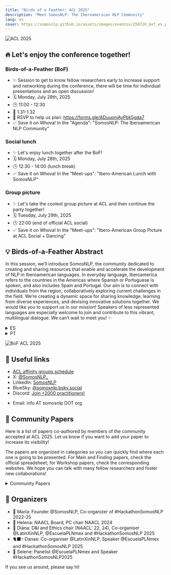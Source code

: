 ```yaml
---
title: "Birds of a Feather: ACL 2025"
description: "Meet SomosNLP: The Iberoamerican NLP Community"
lang: es
cover: https://somosnlp.github.io/assets/images/eventos/250728_bof_es.png
---
```


![ACL 2025](https://somosnlp.github.io/assets/images/eventos/250727_acl_banner.png)

## 🔥 Let's enjoy the conference together!

### Birds-of-a-Feather (BoF)
- ✨ Session to get to know fellow researchers early to increase support and networking during the conference, there will be time for individual presentations and an open discussion!
- 🗓️ Monday, July 28th, 2025
- 🕒️ 11:00 - 12:30
- 📍️ 1.31-1.32
- 🙌 RSVP to help us plan: https://forms.gle/ADuupnjAyPbk5gda7
- ✅ Save it on Whova! In the "Agenda": "SomosNLP: The Iberoamerican NLP Community"
<!-- - 🗓️ Add it to your Calendar! Google, Microsoft, Apple TODO -->

### Social lunch
- ✨ Let's enjoy lunch together after the BoF!
- 🗓️ Monday, July 28th, 2025
- 🕒️ 12:30 - 14:00 (lunch break)
- ✅ Save it on Whova! In the "Meet-ups": "Ibero-American Lunch with SomosNLP"

### Group picture
- ✨ Let's take the coolest group picture at ACL and then continue the party together!
- 🗓️ Tuesday, July 29th, 2025
- 🕒️ 22:00 (end of official ACL social)
- ✅ Save it on Whova! In the "Meet-ups": "Ibero-American Group Picture at ACL Social + Dancing"

## 💡 Birds-of-a-Feather Abstract

In this session, we’ll introduce SomosNLP, the community dedicated to creating and sharing resources that enable and accelerate the development of NLP in Iberoamerican languages. In everyday language, Iberoamerica refers to the countries in the Americas where Spanish or Portuguese is spoken, and also includes Spain and Portugal. Our aim is to connect with individuals from the region, collaboratively exploring current challenges in the field. We’re creating a dynamic space for sharing knowledge, learning from diverse experiences, and devising innovative solutions together. We would like you to support us in our mission! Speakers of less represented languages are especially welcome to join and contribute to this vibrant, multilingual dialogue. We can’t wait to meet you! ✨


<details>
<summary>ES</summary>

En esta sesión presentaremos SomosNLP, la comunidad dedicada a crear y compartir recursos que impulsan y aceleran el desarrollo del PLN en lenguas de Iberoamérica. Iberoamérica se refiere a los países de América donde se habla español o portugués, e incluye también a España y Portugal. Nuestro objetivo es conectar con personas de la comunidad para explorar de forma colaborativa los retos actuales del campo. Nuestro objetivo es crear un espacio dinámico para compartir conocimientos, aprender de experiencias diversas y diseñar soluciones innovadoras en conjunto. ¡Queremos que nos acompañes en esta misión! Las personas que hablan lenguas menos representadas son especialmente bienvenidas a sumarse y contribuir a este diálogo multilingüe y emocionante. ¡Estamos deseando conocerte! ✨

</details>

<details>
<summary>PT</summary>

Nesta sessão, vamos apresentar a SomosNLP, a comunidade dedicada a criar e compartilhar recursos que impulsionam e aceleram o desenvolvimento do PLN em línguas ibero-americanas. No uso cotidiano, Ibero-América refere-se aos países das Américas onde se fala espanhol ou português, incluindo também a Espanha e Portugal. Nosso objetivo é conectar pessoas da região para, de forma colaborativa, explorar os desafios atuais da área. Estamos criando um espaço dinâmico para compartilhar conhecimento, aprender com experiências diversas e construir soluções inovadoras em conjunto. Queremos que você se junte a nós nessa missão! Falantes de línguas menos representadas são especialmente bem-vindos para contribuir com este diálogo multilingue e vibrante. Estamos ansiosos para te conhecer! ✨

</details>

![BoF ACL 2025](https://somosnlp.github.io/assets/images/eventos/250728_bof_es.png)

## 🔗 Useful links

- [ACL affinity groups schedule](https://2025.aclweb.org/program/bof/#birds-of-a-feather-and-affinity-group-events-schedule)
- X: [@SomosNLP_](https://x.com/SomosNLP_)
- LinkedIn: [SomosNLP](https://www.linkedin.com/company/SomosNLP)
- BlueSky: [@somosnlp.bsky.social](https://bsky.app/profile/somosnlp.bsky.social)
- Discord: [Join +2000 practitioners!](https://discord.com/invite/my8w7JUxZR)
<!-- - Whova: In "TODO", "SomosNLP: The Ibero-American NLP community" -->
- Email: info AT somosnlp DOT org

## 👀 Community Papers

Here is a list of papers co-authored by members of the community accepted at ACL 2025. Let us know if you want to add your paper to increase its visibility!

The papers are organized in categories so you can quickly find where each one is going to be presented. For Main and Finding papers, check the official spreadsheet; for Workshop papers, check the corresponding websites. We hope you can talk with many fellow researchers and foster new collaborations!

<details>
<summary>Community Papers</summary>

### Main

- **"ConLoan: A Contrastive Multilingual Dataset for Evaluating Loanwords"**, *Sina Ahmadi, Micha David Hess, Elena Álvarez-Mellado, Alessia Battisti, Cui Ding, Anne Göhring, Yingqiang Gao, Zifan Jiang, Andrianos Michail, Peshmerge Morad, Joel Niklaus, Maria Christina Panagiotopoulou, Stefano Perrella, Juri Opitz, Anastassia Shaitarova, Rico Sennrich*

- **"Evaluating Multimodal Language Models as Visual Assistants for Visually Impaired Users"**, *Antonia Karamolegkou, Malvina Nikandrou, Georgios Pantazopoulos, Danae Sanchez Villegas, Phillip Rust, Ruchira Dhar, Daniel Hershcovich, Anders Søgaard*

- **"Evaluating Sequence Labeling on the basis of Information Theory"**, *Enrique Amigo, Elena Álvarez-Mellado, Julio Gonzalo, Jorge Carrillo-de-Albornoz*

- **"La Leaderboard: A Large Language Model Leaderboard for Spanish Varieties and Languages of Spain and Latin America"**, *María Grandury, Javier Aula-Blasco, Júlia Falcão, Clémentine Fourrier, Miguel González Saiz, Gonzalo Martínez, Gonzalo Santamaria Gomez, Rodrigo Agerri, Nuria Aldama García, Luis Chiruzzo, Javier Conde, Helena Gomez Adorno, Marta Guerrero Nieto, Guido Ivetta, Natàlia López Fuertes, Flor Miriam Plaza-del-Arco, María-Teresa Martín-Valdivia, Helena Montoro Zamorano, Carmen Muñoz Sanz, Pedro Reviriego, Leire Rosado Plaza, Alejandro Vaca Serrano, Estrella Vallecillo-Rodríguez, Jorge Vallego, Irune Zubiaga*

- **"Learning to Reason Over Time: Timeline Self-Reflection for Improved Temporal Reasoning in Language Models"**, *Adrián Bazaga, Rexhina Blloshmi, Bill Byrne, Adrià de Gispert*

- **"Robust Estimation of Population-Level Effects in Repeated-Measures NLP Experimental Designs"**, *Alejandro Benito-Santos, Adrian Ghajari, Víctor Fresno*

- **"Rolling the DICE on Idiomaticity: How LLMs Fail to Grasp Context"**, *Maggie Mi, Aline Villavicencio, Nafise Sadat Moosavi*

- **"Rubrik's Cube: Testing a New Rubric for Evaluating Explanations on the CUBE dataset"**, *Diana Galvan-Sosa, Gabrielle Gaudeau, Pride Kavumba, Yunmeng Li, Hongyi gu, Zheng Yuan, Keisuke Sakaguchi, Paula Buttery*

- **"Truth Knows No Language: Evaluating Truthfulness Beyond English"**, *Blanca Calvo Figueras, Eneko Sagarzazu, Julen Etxaniz, Jeremy Barnes, Pablo Gamallo, Iria de-Dios-Flores, Rodrigo Agerri*

- **"Using Humor to Bypass Safety Guardrails in Large Language Models"**, *Pedro Cisneros-Velarde*
<!-- TODO -->

### Findings

- **"Biases in Opinion Dynamics in Multi-Agent Systems of Large Language Models: A Case Study on Funding Allocation"**, *Pedro Cisneros-Velarde*

- **"Dynamic Knowledge Integration for Evidence-Driven Counter-Argument Generation with Large Language Models"**, *Anar Yeginbergen, Maite Oronoz, Rodrigo Agerri*

- **"Metaphor and Large Language Models: When Surface Features Matter More than Deep Understanding"**, *Elisa Sanchez-Bayona, Rodrigo Agerri*

- **“Multilingual Definition Modeling”**, *Edison Marrese-Taylor, Erica K. Shimomoto, A. Solano, Enrique Reid*

- **"When AI Writes Like Humans: Capturing the Emergent Patterns of Literary Judgment via Intrinsic Textual Metrics"**, *Guillermo Marco, Julio Gonzalo, Víctor Fresno, Juan-Luis Suárez*

### CL

- **"Investigating Idiomaticity in Word Representations"**, *Wei He, Tiago Kramer Vieira, Marcos Garcia, Carolina Scarton, Marco Idiart, Aline Villavicencio*

### GEM2 Workshop: Generation, Evaluation & Metrics

- **"Psycholinguistic Word Features: a New Approach for the Evaluation of LLMs Alignment with Humans"**, *Javier Conde, Miguel González Saiz, María Grandury, Pedro Reviriego, Gonzalo Martínez, Marc Brysbaert*

### Student Research Workshop

- **“Beyond the Gold Standard in Analytic Automated Essay Scoring”**, *Gabrielle Gaudeau (mentored by Diana Galvan-Sosa)*

### Workshop on Gender Bias in Natural Language Processing (GeBNLP)

- **"Colombian Waitresses y Jueces canadienses: Gender and Country Biases in Occupation Recommendations from LLMs"**, *Elisa Forcada Rodríguez, Olatz Perez-de-Viñaspre, Jon Ander Campos, Dietrich Klakow, Vagrant Gautam*

- **"Introducing MARB — A Dataset for Studying the Social Dimensions of Reporting Bias in Language Models"**, *Tom Södahl Bladsjö, Ricardo Muñoz Sánchez*

### Workshop on Online Abuse and Harms (WOAH)

- **"Are You Trying to Convince Me or Are You Trying to Deceive Me? Using Argumentation Types to Identify Deceptive News"**, *Ricardo Muñoz Sánchez, Emilie Francis, Anna Lindahl*

### Workshop on Fact Extraction and Verification (FEVER)

- **“Portuguese Automated Fact-checking: Information Retrieval with Claim Extraction”**, *Juliana Gomes, Eduardo Garcia, Arlindo R. Galvão Filho*

### The 19th Workshop on Semantic Evaluation (Semeval-2025)

- **"LATE-GIL-NLP at SemEval-2025 Task 11: Multi-Language Emotion Detection and Intensity Classification Using Transformer Models with Optimized Loss Functions for Imbalanced Data"**, *Jesus Vázquez-Osorio, Helena Gómez-Adorno, Gerardo Sierra, Vladimir Sierra-Casiano, Diana Canchola-Hernández, José Tovar-Cortés, Roberto Solís-Vilchis, Gabriel Salazar*

</details>

## 👋 Organizers

- 🤗 María: Founder @SomosNLP, Co-organizer of #HackathonSomosNLP 2022-25
- 🌟 Helena: NAACL Board, PC chair NAACL 2024
- 🐺 Diana: D&I and Ethics chair (NAACL’ 22, 24), Co-organiser @LatinXinNLP, @EscuelaPLNmex and #HackathonSomosNLP 2025
- 🐈‍⬛✨Danae: Co-organiser @LatinXinNLP, Speaker @EscuelaPLNmex and #HackathonSomosNLP 2025
- 💛 Selene: Panelist @EscuelaPLNmex and Speaker #HackathonSomosNLP2025

If you see us around, please say hi!

<OrganizersRow />

